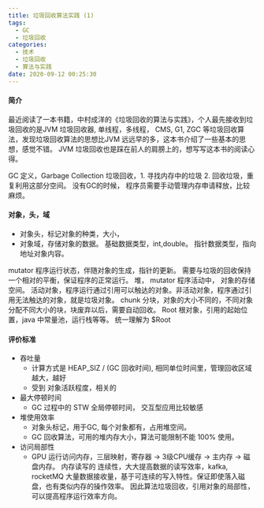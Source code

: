 ```yaml
---
title: 垃圾回收算法实践 (1)
tags:
  - GC
  - 垃圾回收
categories:
  - 技术
  - 垃圾回收
  - 算法与实践
date: 2020-09-12 00:25:30
---
```



#### 简介

最近阅读了一本书籍，中村成洋的《垃圾回收的算法与实践》，个人最先接收到垃圾回收的是JVM 垃圾回收器, 单线程，多线程， CMS, G1, ZGC 等垃圾回收算法，发现垃圾回收算法的思想比JVM 远远早的多，这本书介绍了一些基本的思想，感觉不错。 JVM 垃圾回收也是踩在前人的肩膀上的，想写写这本书的阅读心得。

GC 定义，Garbage Collection 垃圾回收，1. 寻找内存中的垃圾 2. 回收垃圾，重复利用这部分空间。 没有GC的时候， 程序员需要手动管理内存申请释放，比较麻烦。

#### 对象，头，域

- 对象头，标记对象的种类，大小，
- 对象域，存储对象的数据。 基础数据类型，int,double。 指针数据类型，指向地址对象内容。

mutator 程序运行状态，伴随对象的生成，指针的更新。 需要与垃圾的回收保持一个相对的平衡，保证程序的正常运行。
堆， mutator 程序活动中， 对象的存储空间。
活动对象，程序运行通过引用可以触达的对象。非活动对象，程序通过引用无法触达的对象，就是垃圾对象。
chunk 分块，对象的大小不同的，不同对象分配不同大小的块，块废弃以后，需要自动回收。
Root 根对象，引用的起始位置，java 中常量池，运行栈等等。 统一理解为 $Root

#### 评价标准

- 吞吐量
  - 计算方式是 HEAP_SIZ / (GC 回收时间), 相同单位时间里，管理回收区域越大，越好
  - 受到 对象活跃程度，相关的
- 最大停顿时间
  - GC 过程中的 STW 全局停顿时间， 交互型应用比较敏感
- 堆使用效率
  - 对象头标记，用于GC, 每个对象都有，占用堆空间。
  - GC 回收算法，可用的堆内存大小，算法可能限制不能 100% 使用。
- 访问局部性
  - GPU 运行访问内存，三层映射，寄存器 -> 3级CPU缓存 -> 主内存 -> 磁盘内存。 内存读写的 连续性，大大提高数据的读写效率，kafka, rocketMQ 大量数据接收量，基于可连续的写入特性。保证即使落入磁盘，也有类似内存的操作效率。 因此算法垃圾回收，引用对象的局部性， 可以提高程序运行效率方向。
